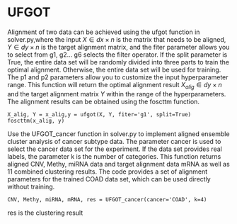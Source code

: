 # UFGOT
Alignment of two data can be achieved using the ufgot function in solver.py,where the input $X∈dx×n$ is the matrix that needs to be aligned, $Y∈dy×n$ is the target alignment matrix, and the fiter parameter allows you to select from g1, g2... g6 selects the filter operator. If the split parameter is True, the entire data set will be randomly divided into three parts to train the optimal alignment. Otherwise, the entire data set will be used for training. The p1 and p2 parameters allow you to customize the input hyperparameter range. This function will return the optimal alignment result $X_{alig}∈dy×n$ and the target alignment matrix $Y$ within the range of the hyperparameters. The alignment results can be obtained using the foscttm function.
```
X_alig, Y = x_alig,y = ufgot(X, Y, fiter='g1', split=True)
foscttm(x_alig, y)
```
Use the UFGOT_cancer function in solver.py to implement aligned ensemble cluster analysis of cancer subtype data. The parameter cancer is used to select the cancer data set for the experiment. If the data set provides real labels, the parameter k is the number of categories. This function returns aligned CNV, Methy, miRNA data and target alignment data mRNA as well as 11 combined clustering results. The code provides a set of alignment parameters for the trained COAD data set, which can be used directly without training.
```
CNV, Methy, miRNA, mRNA, res = UFGOT_cancer(cancer='COAD', k=4)
```
res is the clustering result
